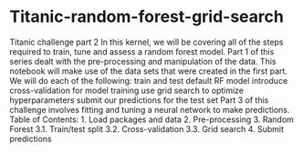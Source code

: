# Titanic-random-forest-grid-search
Titanic challenge part 2 In this kernel, we will be covering all of the steps required to train, tune and assess a random forest model.  Part 1 of this series dealt with the pre-processing and manipulation of the data. This notebook will make use of the data sets that were created in the first part.  We will do each of the following:  train and test default RF model introduce cross-validation for model training use grid search to optimize hyperparameters submit our predictions for the test set Part 3 of this challenge involves fitting and tuning a neural network to make predictions.       Table of Contents: 1. Load packages and data 2. Pre-processing 3. Random Forest 3.1. Train/test split 3.2. Cross-validation 3.3. Grid search 4. Submit predictions
